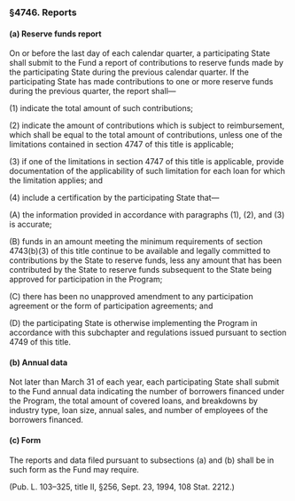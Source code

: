 ### §4746. Reports ###

#### (a) Reserve funds report ####

On or before the last day of each calendar quarter, a participating State shall submit to the Fund a report of contributions to reserve funds made by the participating State during the previous calendar quarter. If the participating State has made contributions to one or more reserve funds during the previous quarter, the report shall—

(1) indicate the total amount of such contributions;

(2) indicate the amount of contributions which is subject to reimbursement, which shall be equal to the total amount of contributions, unless one of the limitations contained in section 4747 of this title is applicable;

(3) if one of the limitations in section 4747 of this title is applicable, provide documentation of the applicability of such limitation for each loan for which the limitation applies; and

(4) include a certification by the participating State that—

(A) the information provided in accordance with paragraphs (1), (2), and (3) is accurate;

(B) funds in an amount meeting the minimum requirements of section 4743(b)(3) of this title continue to be available and legally committed to contributions by the State to reserve funds, less any amount that has been contributed by the State to reserve funds subsequent to the State being approved for participation in the Program;

(C) there has been no unapproved amendment to any participation agreement or the form of participation agreements; and

(D) the participating State is otherwise implementing the Program in accordance with this subchapter and regulations issued pursuant to section 4749 of this title.

#### (b) Annual data ####

Not later than March 31 of each year, each participating State shall submit to the Fund annual data indicating the number of borrowers financed under the Program, the total amount of covered loans, and breakdowns by industry type, loan size, annual sales, and number of employees of the borrowers financed.

#### (c) Form ####

The reports and data filed pursuant to subsections (a) and (b) shall be in such form as the Fund may require.

(Pub. L. 103–325, title II, §256, Sept. 23, 1994, 108 Stat. 2212.)